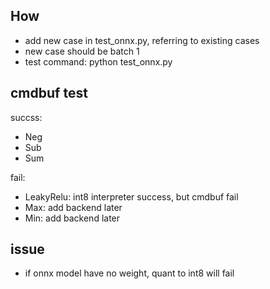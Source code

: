 ## How

* add new case in test_onnx.py, referring to existing cases
* new case should be batch 1
* test command: python test_onnx.py

## cmdbuf test
succss:
* Neg
* Sub
* Sum

fail:
* LeakyRelu: int8 interpreter success, but cmdbuf fail
* Max: add backend later
* Min: add backend later

## issue
* if onnx model have no weight, quant to int8 will fail